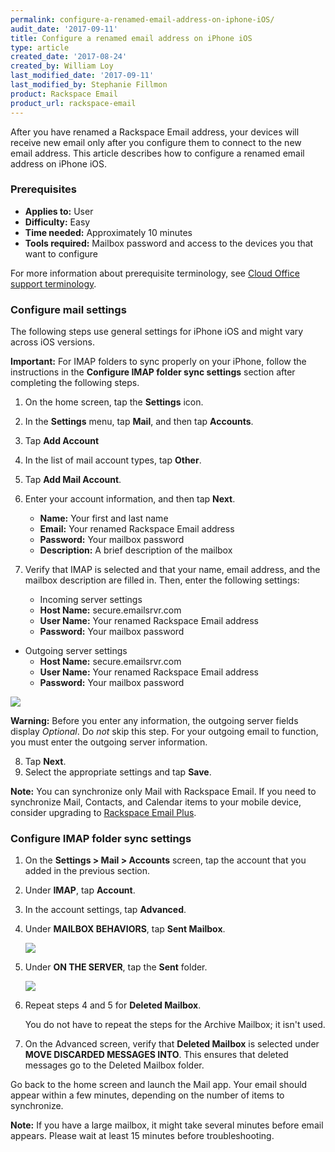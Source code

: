 ```yaml
---
permalink: configure-a-renamed-email-address-on-iphone-iOS/
audit_date: '2017-09-11'
title: Configure a renamed email address on iPhone iOS
type: article
created_date: '2017-08-24'
created_by: William Loy
last_modified_date: '2017-09-11'
last_modified_by: Stephanie Fillmon
product: Rackspace Email
product_url: rackspace-email
---
```


After you have renamed a Rackspace Email address, your devices will receive new email only after you configure them to connect to the new email address. This article describes how to configure a renamed email address on iPhone iOS.

### Prerequisites

- **Applies to:** User
- **Difficulty:** Easy
- **Time needed:** Approximately 10 minutes
- **Tools required:**  Mailbox password and access to the devices you that want to configure

For more information about prerequisite terminology, see [Cloud Office support terminology](/how-to/cloud-office-support-terminology/).

### Configure mail settings

The following steps use  general settings for iPhone iOS and might vary across iOS versions.

**Important:** For IMAP folders to sync properly on your iPhone, follow the instructions in the **Configure IMAP folder sync settings** section after completing the following steps.

1. On the home screen, tap the **Settings** icon.
2. In the **Settings** menu, tap **Mail**, and then tap **Accounts**.
3. Tap **Add Account**
4. In the list of mail account types, tap **Other**.
5. Tap **Add Mail Account**.
6. Enter your account information, and then tap **Next**.

    - **Name:** Your first and last name
    - **Email:** Your renamed Rackspace Email address
    - **Password:** Your mailbox password
    - **Description:** A brief description of the mailbox

7. Verify that IMAP is selected and that your name, email address, and the mailbox description are filled in. Then, enter the following settings:

   - Incoming server settings
    - **Host Name:** secure.emailsrvr.com
    - **User Name:** Your renamed Rackspace Email address
    - **Password:** Your mailbox password

  - Outgoing server settings
    - **Host Name:** secure.emailsrvr.com
    - **User Name:** Your renamed Rackspace Email address
    - **Password:** Your mailbox password

  <img src="{% asset_path rackspace-email/configure-a-renamed-email-address-for-iphone-iOS/imap-serversettings.png %}" />

  **Warning:** Before you enter any information, the outgoing server fields display *Optional*. Do *not* skip this step. For your outgoing email to function, you must enter the outgoing server information.

8. Tap **Next**.
9. Select the appropriate settings and tap **Save**.

**Note:** You can synchronize only Mail with Rackspace Email. If you need to synchronize Mail, Contacts, and Calendar items to your mobile device, consider upgrading to [Rackspace Email Plus](/how-to/upgrade-to-rackspace-email-plus/).

### Configure IMAP folder sync settings

1. On the **Settings > Mail > Accounts** screen, tap the account that you added in the previous section.
2. Under **IMAP**, tap **Account**.
3. In the account settings, tap **Advanced**.
4. Under **MAILBOX BEHAVIORS**, tap **Sent Mailbox**.

    <img src="{% asset_path rackspace-email/configure-a-renamed-email-address-for-iphone-iOS/mapping-folderlist.png %}" />

5. Under **ON THE SERVER**, tap the **Sent** folder.

   <img src="{% asset_path rackspace-email/configure-a-renamed-email-address-for-iphone-iOS/mapping-ontheserver.png %}" />

6. Repeat steps 4 and 5 for **Deleted Mailbox**.

   You do not have to repeat the steps for the Archive Mailbox; it isn't used.

7. On the Advanced screen, verify that **Deleted Mailbox** is selected under **MOVE DISCARDED MESSAGES INTO**. This ensures that deleted messages go to the Deleted Mailbox folder.

Go back to the home screen and launch the Mail app. Your email should appear within a few minutes, depending on the number of items to synchronize.

**Note:** If you have a large mailbox, it might take several minutes before email appears. Please wait at least 15 minutes before troubleshooting.
